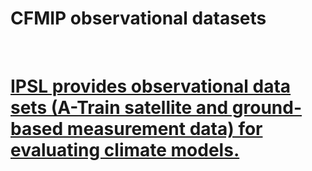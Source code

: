 <h1 class="title">CFMIP observational datasets</h1>

<div id="cog_post_body">
    <div id="cog_post_body">
        <p>
	&nbsp;</p>
<h1>
	<a href="http://climserv.ipsl.polytechnique.fr/cfmip-obs/">IPSL provides observational data sets (A-Train satellite and ground-based measurement data) for evaluating climate models. </a></h1>
<p>
	&nbsp;</p>
<p>
	&nbsp;</p>
</div> <!--// end div id=cog_post_body //-->
